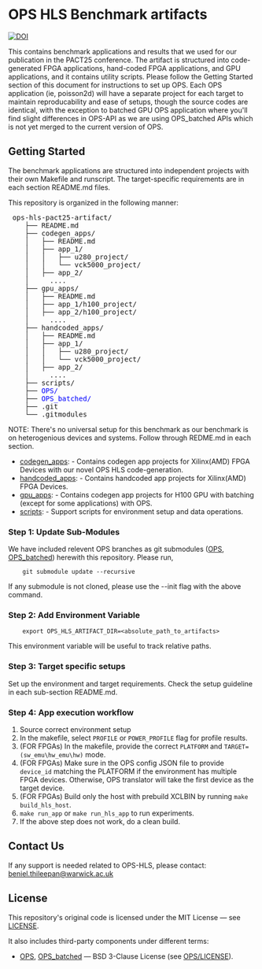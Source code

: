 # OPS HLS Benchmark artifacts

[![DOI](https://zenodo.org/badge/1027688133.svg)](https://doi.org/10.5281/zenodo.16785478)

This contains benchmark applications and results that we used for our publication in the PACT25 conference. The artifact is structured into code-generated FPGA applications, hand-coded FPGA applications, and GPU applications, and it contains utility scripts. Please follow the Getting Started section of this document for instructions to set up OPS. Each OPS application (ie, poisson2d) will have a separate project for each target to maintain reproducability and ease of setups, though the source codes are identical, with the exception to batched GPU OPS application where you'll find slight differences in OPS-API as we are using OPS_batched APIs which is not yet merged to the current version of OPS.

## Getting Started

The benchmark applications are structured into independent projects with their own Makefile and runscript. The target-specific requirements are in each section README.md files.

This repository is organized in the following manner:

<pre> ops-hls-pact25-artifact/ 
    ├── README.md 
    ├── codegen_apps/
    │   ├── README.md 
    │   ├── app_1/
    │   │   ├── u280_project/
    │   │   └── vck5000_project/
    │   ├── app_2/
    │     ....
    ├── gpu_apps/
    │   ├── README.md 
    │   ├── app_1/h100_project/ 
    │   ├── app_2/h100_project/
    │     ....
    ├── handcoded_apps/
    │   ├── README.md 
    │   ├── app_1/
    │   │   ├── u280_project/
    │   │   └── vck5000_project/
    │   ├── app_2/
    │     ....
    ├── scripts/
    ├── <font color="blue">OPS/</font>
    ├── <font color="blue">OPS_batched/</font>
    ├── .git
    └── .gitmodules</pre>

NOTE: There's no universal setup for this benchmark as our benchmark is on heterogenious devices and systems. Follow through REDME.md in each section. 

* [codegen_apps](./codegen_apps): - Contains codegen app projects for Xilinx(AMD) FPGA Devices with our novel OPS HLS code-generation.
* [handcoded_apps](./hancoded_apps): - Contains handcoded app projects for Xilinx(AMD) FPGA Devices.
* [gpu_apps](./gpu_apps): - Contains codegen app projects for H100 GPU with batching (except for some applications) with OPS.
* [scripts](./scripts): - Support scripts for environment setup and data operations. 

### Step 1: Update Sub-Modules

We have included relevent OPS branches as git submodules ([OPS](./OPS), [OPS_batched](./OPS_batched)) herewith this repository. Please run,

        git submodule update --recursive
        
If any submodule is not cloned, please use the --init flag with the above command.

### Step 2: Add Environment Variable

        export OPS_HLS_ARTIFACT_DIR=<absolute_path_to_artifacts>

This environment variable will be useful to track relative paths. 

### Step 3: Target specific setups

Set up the environment and target requirements. Check the setup guideline in each sub-section README.md. 

### Step 4: App execution workflow

1. Source correct environment setup
2. In the makefile, select ```PROFILE``` or ```POWER_PROFILE``` flag for profile results. 
3. (FOR FPGAs) In the makefile, provide the correct ```PLATFORM``` and ```TARGET=(sw_emu\hw_emu\hw)``` mode.
4. (FOR FPGAs) Make sure in the OPS config JSON file to provide ```device_id``` matching the PLATFORM if the environment has multiple FPGA devices. Otherwise, OPS translator will take the first device as the target device. 
5. (FOR FPGAs) Build only the host with prebuild XCLBIN by running ```make build_hls_host```.
6. ```make run_app``` or ```make run_hls_app``` to run experiments. 
7. If the above step does not work, do a clean build.
   
## Contact Us

If any support is needed related to OPS-HLS, please contact:
beniel.thileepan@warwick.ac.uk

## License

This repository's original code is licensed under the MIT License — see [LICENSE](LICENSE).

It also includes third-party components under different terms:

- [OPS](./OPS), [OPS_batched](./OPS_batched) — BSD 3-Clause License (see [OPS/LICENSE](./OPS/LICENSE)).
